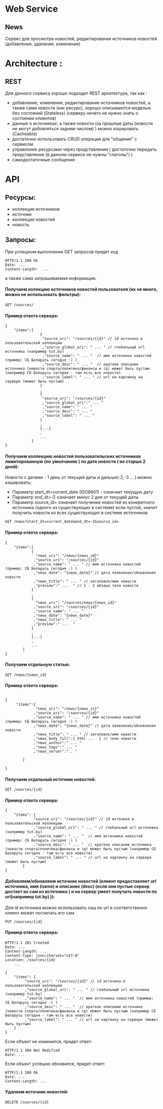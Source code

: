 # Web Service

## News

Сервис для просмотра новостей, редактирования источников новостей (добавления, удаления, изменения) 

# Architecture :

## REST

Для данного сервиса хорошо подходит REST архитектура, так как : 
 - добавление, изменения, редактирование источников новостей, а также сами новости (как ресурс), хорошо описываются моделью без состояний (Stateless)
   (серверу ничего не нужно знать о состоянии клиентов)
 - данные о источниках, а также новости (за прошлые даты (новости не могут добовляться задним числом) ) можно кэшировать (Cacheable)
 - достаточно использовать CRUD операции для "общения" с сервисом
 - управление ресурсами через представления ( достаточно передать представление (в данном сервисе не нужны "глаголы") ) 
 - самодостаточные сообщения

# API

## Ресурсы:

 - коллекция источников
 - источник
 - коллекция новостей
 - новость

## Запросы:

При успешном выполнении GET запросов придет код 
```
HTTP/1.1 200 Ok 
Date: ...
Content-Length:  ...
```
а также сама запрашиваемая информация.

#### Получаем колекцию источников новостей пользователя (их не много, можно не использовать фильтры):
```
GET /sources/
```
#### Пример ответа сервера:
```
{ 
	"items":[
				{ 
				 "source_uri": "/sources/{id}" // id источнка в пользовательской коллекции
				 ,"source_global_uri": " ... " // глобальный url источника (например tut.by)
				 ,"source_name": " ... "  // имя источника новостей (пример: СБ Беларусь сегодня :) ) 
				 ,"source_desc": " ... "  // краткое описание источника (новости спорта/политика/финансы и тд) может быть пустым (например СБ Беларусь сегодня - там есть все новости)
				 ,"source_label": " ... " // url на картинку на сервере (может быть пустым)
				}
				,
				{
				 "source_uri": "/sources/{id}"
				 ,"source_global_uri":" ... "
				 ,"source_name": " ... "
				 ,"source_desc": " ... "
				 ,"source_label": " ... "
				}
				,
				{...}
				, 
				...
			]
}
```
 
#### Получаем коллекцию новостей пользовательских источников лимитированную (по умолчанию ) по дате новости ( не старше 2 дней):

Новости с датами - 1 день от текущей даты и дальше(-2,-3 ... ) можно кэшировать;

 - Параметр start_dt=current_date (ISO8601) - означает текущую дату
 - Параметр end_dt=-2 означает минус 2 дня от текущей даты
 - Параметр source_id= означает получение новостей из конкретного источника (одного из существующих в системе)
   если пустой, значит получить новости из всех существующих в системе источников

```
GET /news?start_dt=current_date&end_dt=-2&source_id=
```
#### Пример ответа сервера:
```
{ 
	"items":[
			{ 
			  "news_uri": "/news/{news_id}"
			 ,"source_uri": "/sources/{id}"
			 ,"source_name": " ... " // имя источника новостей (пример: СБ Беларусь сегодня :) )
			 ,"news_date": "{news_date}" // дата появления/обновления новости
			 ,"news_title": " ... " // заголовок/имя новости
			 ,"preview":" ...  " // 1 - 2 абзаца тела новости
			}
			,
			{
			  "news_uri": "/sources/news/{news_id}"
			 ,"source_uri": "/sources/{id}"
			 ,"source_name": " ... "
			 ,"news_date": "{news_date}"
			 ,"news_title": " ... " 
			 ,"preview":" ...  " 
			}
			,
			{...}
			, 
			...
		]
}
```
#### Получаем отдельную статью:
```
GET /news/{news_id}
```
#### Пример ответа сервера:

```

{ 
	 "items":{ 
			  "news_uri": "/news/{news_is}"
			 ,"source_uri": "/sources/{id}"
			 ,"source_name": " ... " // имя источника новостей (пример: СБ Беларусь сегодня :) )
			 ,"news_date": "{news_date}" // дата появления/обновления новости
			 ,"news_title": " ... " // заголовок/имя новости
			 ,"news_body_full":{ html ...  } // тело новости
			 ,"news_author":" ... " 
			 ,"news_tags":" ... "
			 ,"news_server":".. "
			 
		}
	
}

```
 
#### Получаем отдельный источник новостей:
```
GET /sources/{id}
```
#### Пример ответа сервера:
```
{ 
	"items": { 
			 "source_uri": "/sources/{id}" // id источнка в пользовательской коллекции
			 ,"source_global_uri": " ... " // глобальный url источника (например tut.by)
			 ,"source_name": " ... "  // имя источника новостей (пример: СБ Беларусь сегодня :) ) 
			 ,"source_desc": " ... "  // краткое описание источника (новости спорта/политика/финансы и тд) может быть пустым (например СБ Беларусь сегодня - там есть все новости)
			 ,"source_label": " ... " // url на картинку на сервере (может быть пустым)
		}
}
```
 
#### Добовляем/обновляем источник новостей (клиент предоставляет url источника, имя (name) и описание (desc) (если они пустые сервер достает их сам из источника )  и на сервер умеет получать новости по url(например tut.by) )):
Для id источника можно использовать хэш по url и соответственно клиент может посчитать его сам
```
PUT /sources/{id}
```
#### Пример ответа сервера: 
```
HTTP/1.1 201 Created
Date: ...
Content-Length: ...  
Content-Type: json;charset="utf-8"
Location: /sources/{id}
	... 

{ 
	"items": { 
		 "source_uri": "/sources/{id}" // id источнка в пользовательской коллекции
		 ,"source_global_uri": " ... " // глобальный url источника (например tut.by)
		 ,"source_name": " ... "  // имя источника новостей (пример: СБ Беларусь сегодня :) ) 
		 ,"source_desc": " ... "  // краткое описание источника (новости спорта/политика/финансы и тд) может быть пустым (например СБ Беларусь сегодня - там есть все новости)
		 ,"source_label": " ... " // url на картинку на сервере (может быть пустым)
	}
}
```

Если объект не изменился, придет ответ:

```
HTTP/1.1 304 Not Modified
Date: ... 
```

Если объект успешно обновился, придет ответ:
```
HTTP/1.1 200 Ok 
Date: ... 
Content-Length: ...
```
#### Удаляем источник новостей: 
```
DELETE /sources/{id}
```




